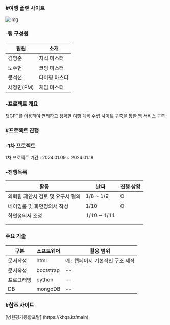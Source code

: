 ### #여행 플랜 사이트

![img](https://github.com/nohjuhyeon/AI_L.K.J/assets/151099231/be4e13da-8bc0-4ce7-a11b-dc324bb60089)

### -팀 구성원 

|팀원|소개|
|--|--|
|김명준|지식 마스터|
|노주현|코딩 마스터|
|문석천|타이핑 마스터|
|서정민(PM)|게임 마스터|

### -프로젝트 개요
<p> 챗GPT를 이용하여 편리하고 정확한 여행 계획 수립 사이트 구축을 통한 웹 서비스 구축 </p>

### #프로젝트 진행

### -1차 프로젝트 

<p> 1차 프로젝트 기간 : 2024.01.09 ~ 2024.01.18 </p>

### -진행목록

|활동|날짜|진행 상황|
|--|--|--|
|의뢰팀 제안서 검토 및 요구서 협의|1/8 ~ 1/9|O|
|네이밍룰 및 화면정의서 작성|1/10|O|
|화면정의서 조정|1/10 ~ 1/11||
||||
||||

### 주요 기술

|구분|소프트웨어|활용 범위|
|--|--|--|
|문서작성|html| 예 : 웹페이지 기본적인 구조 제작|
|문서작성|bootstrap|--|
|프로그래밍|python|--|
|DB|mongoDB|--|

### #참조 사이트

<p> [병원평가통합포털] (https://khqa.kr/main) </p>
